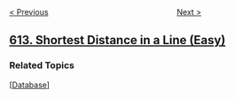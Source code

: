 <!--|This file generated by command(leetcode description); DO NOT EDIT.    |-->
<!--+----------------------------------------------------------------------+-->
<!--|@author    openset <openset.wang@gmail.com>                           |-->
<!--|@link      https://github.com/openset                                 |-->
<!--|@home      https://github.com/openset/leetcode                        |-->
<!--+----------------------------------------------------------------------+-->

[< Previous](../shortest-distance-in-a-plane "Shortest Distance in a Plane")
　　　　　　　　　　　　　　　　
[Next >](../second-degree-follower "Second Degree Follower")

## [613. Shortest Distance in a Line (Easy)](https://leetcode.com/problems/shortest-distance-in-a-line "直线上的最近距离")



### Related Topics
  [[Database](../../tag/database/README.md)]
